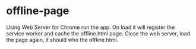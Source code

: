 # offline-page

Using Web Server for Chrome run the app. On load it will register the service worker and cache the offline.html page. Close the web server, load the page again, it should who the offline.html.

